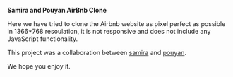 **Samira and Pouyan AirBnb Clone**

Here we have tried to clone the Airbnb website as pixel perfect as possible in 1366*768 resoulation, it is not responsive and does not include any JavaScript functionality.

This project was a collaboration between [samira](https://github.com/samikia) and [pouyan](https://github.com/pouyanze).

We hope you enjoy it.